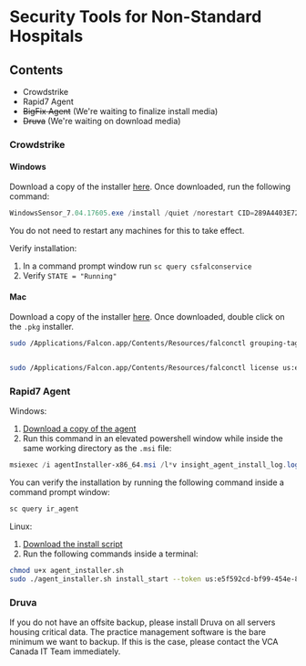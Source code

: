 # Security Tools for Non-Standard Hospitals

## Contents

* Crowdstrike
* Rapid7 Agent
* ~~BigFix Agent~~ (We're waiting to finalize install media)
* ~~Druva~~ (We're waiting on download media)

### Crowdstrike

#### Windows

Download a copy of the installer [here](https://s3.ca-central-1.amazonaws.com/pub.vcacanada.com/security_software/crowdstrike/WindowsSensor_7.04.17605.exe). Once downloaded, run the following command:

````powershell
WindowsSensor_7.04.17605.exe /install /quiet /norestart CID=289A4403E72C41AFAC93DB969D041FD7-AD PROXYDISABLE=1 ProvNoWait=1
````

You do not need to restart any machines for this to take effect. 

Verify installation:

1. In a command prompt window run `sc query csfalconservice`
2. Verify `STATE = "Running"`

#### Mac

Download a copy of the installer [here](https://pub.vcacanada.com/security_software/crowdstrike/FalconSensorMacOS_6.23.13601.pkg). Once downloaded, double click on the `.pkg` installer.

````zsh
sudo /Applications/Falcon.app/Contents/Resources/falconctl grouping-tags set "VCA,VCA_Canada"


sudo /Applications/Falcon.app/Contents/Resources/falconctl license us:e5f592cd-bf99-454e-81a7-8f270446bd24
````



### Rapid7 Agent

Windows:

1. [Download a copy of the agent](https://pub.vcacanada.com/security_software/rapid7/windows/agentInstaller-x86_64.msi)
2. Run this command in an elevated powershell window while inside the same working directory as the `.msi` file:

````powershell
msiexec /i agentInstaller-x86_64.msi /l*v insight_agent_install_log.log /quiet CUSTOMTOKEN=us:e5f592cd-bf99-454e-81a7-8f270446bd24 CUSTOMATTRIBUTES="VCA,VCA_Canada"
````

You can verify the installation by running the following command inside a command prompt window:

````cmd
sc query ir_agent
````


Linux:

1. [Download the install script](https://pub.vcacanada.com/security_software/rapid7/linux/agent_installer.sh)
2. Run the following commands inside a terminal:

````bash
chmod u+x agent_installer.sh
sudo ./agent_installer.sh install_start --token us:e5f592cd-bf99-454e-81a7-8f270446bd24 --attributes "VCA,VCA_Canada"
````

<!-- ### BigFix Agent

1.	Install BigFix agent for remote systems
\\vcaantech.com\folders\Apps\install_media\InfoSec\IBM\IBM BigFix Client\9.5.17.94 - Off Network
2.	Extract all files and run ‘BigFixAgent.msi’
NOTE: The clientsettings.cfg file must be in the same folder as the BigFixAgent.msi installer
3.	Register agent to DMZ Relay:Register agent to DMZ Relay:
1.	From command prompt run: 
C:\Program Files (x86)\BigFix Enterprise\BES Client\BESClient -register <password> http://bf.vca.com:52311"
2.	Restart the Besclient service -->

### Druva

If you do not have an offsite backup, please install Druva on all servers housing critical data. The practice management software is the bare minimum we want to backup. If this is the case, please contact the VCA Canada IT Team immediately.
